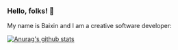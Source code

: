 
### Hello, folks! 👋
My name is Baixin and I am a creative software developer:

[![Anurag's github stats](https://github-readme-stats.vercel.app/api?username=sunbx)](https://github.com/sunbx)
